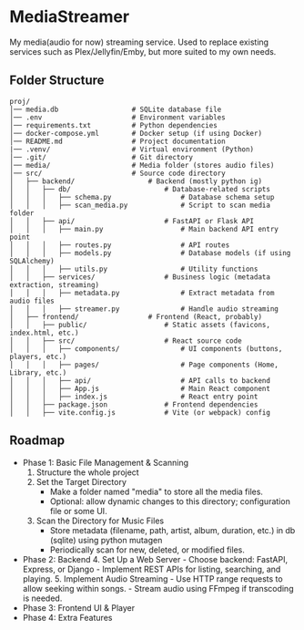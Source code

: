 # MediaStreamer

My media(audio for now) streaming service. Used to replace existing services such as Plex/Jellyfin/Emby, but more suited to my own needs.

## Folder Structure

```plaintext
proj/
│── media.db                  # SQLite database file
│── .env                      # Environment variables
│── requirements.txt          # Python dependencies
│── docker-compose.yml        # Docker setup (if using Docker)
│── README.md                 # Project documentation
|── .venv/                    # Virtual environment (Python)
│── .git/                     # Git directory
│── media/                    # Media folder (stores audio files)
│── src/                      # Source code directory
│   ├── backend/                  # Backend (mostly python ig)
│   │   ├── db/                       # Database-related scripts
│   │   │   ├── schema.py                 # Database schema setup
│   │   │   ├── scan_media.py             # Script to scan media folder
│   │   ├── api/                      # FastAPI or Flask API
│   │   │   ├── main.py                   # Main backend API entry point
│   │   │   ├── routes.py                 # API routes
│   │   │   ├── models.py                 # Database models (if using SQLAlchemy)
│   │   │   ├── utils.py                  # Utility functions
│   │   ├── services/                 # Business logic (metadata extraction, streaming)
│   │   │   ├── metadata.py               # Extract metadata from audio files
│   │   │   ├── streamer.py               # Handle audio streaming
│   ├── frontend/                 # Frontend (React, probably)
│   │   ├── public/                   # Static assets (favicons, index.html, etc.)
│   │   ├── src/                      # React source code
│   │   │   ├── components/               # UI components (buttons, players, etc.)
│   │   │   ├── pages/                    # Page components (Home, Library, etc.)
│   │   │   ├── api/                      # API calls to backend
│   │   │   ├── App.js                    # Main React component
│   │   │   ├── index.js                  # React entry point
│   │   ├── package.json              # Frontend dependencies
│   │   ├── vite.config.js            # Vite (or webpack) config
```

## Roadmap
- Phase 1: Basic File Management & Scanning
    1. Structure the whole project
    2. Set the Target Directory
       - Make a folder named "media" to store all the media files.
       - Optional: allow dynamic changes to this directory; configuration file or some UI.
    3. Scan the Directory for Music Files
        - Store metadata (filename, path, artist, album, duration, etc.) in db (sqlite) using python mutagen
        - Periodically scan for new, deleted, or modified files.
- Phase 2: Backend
    4.	Set Up a Web Server
        - Choose backend: FastAPI, Express, or Django
        - Implement REST APIs for listing, searching, and playing.
    5.	Implement Audio Streaming
        - Use HTTP range requests to allow seeking within songs.
        - Stream audio using FFmpeg if transcoding is needed.
- Phase 3: Frontend UI & Player
- Phase 4: Extra Features